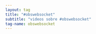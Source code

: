 ```yaml
---
layout: tag
title: "#obswebsocket"
subtitle: "videos sobre #obswebsocket"
tag-name: obswebsocket
---
```

